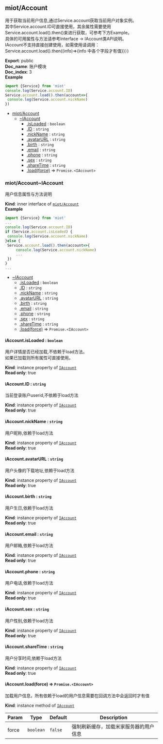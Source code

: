 <a name="module_miot/Account"></a>

## miot/Account
用于获取当前用户信息,通过Service.account获取当前用户对象实例。  
其中Service.account.ID可直接使用，其余属性需要使用Service.account.load().then()来进行获取，可参考下方Example。  
具体的可用属性与方法请参考Interface -> IAccount类API说明。  
IAccount不支持直接创建使用，如需使用请调用：  
Service.account.load().then((info)=>{info 中各个字段才有值}}）)

**Export**: public  
**Doc_name**: 账户模块  
**Doc_index**: 3  
**Example**  
```js
import {Service} from 'miot'
console.log(Service.account.ID)
Service.account.load().then(account=>{
 console.log(Service.account.nickName)
})
```

* [miot/Account](#module_miot/Account)
    * [~IAccount](#module_miot/Account..IAccount)
        * [.isLoaded](#module_miot/Account..IAccount+isLoaded) : <code>boolean</code>
        * [.ID](#module_miot/Account..IAccount+ID) : <code>string</code>
        * [.nickName](#module_miot/Account..IAccount+nickName) : <code>string</code>
        * [.avatarURL](#module_miot/Account..IAccount+avatarURL) : <code>string</code>
        * [.birth](#module_miot/Account..IAccount+birth) : <code>string</code>
        * [.email](#module_miot/Account..IAccount+email) : <code>string</code>
        * [.phone](#module_miot/Account..IAccount+phone) : <code>string</code>
        * [.sex](#module_miot/Account..IAccount+sex) : <code>string</code>
        * [.shareTime](#module_miot/Account..IAccount+shareTime) : <code>string</code>
        * [.load(force)](#module_miot/Account..IAccount+load) ⇒ <code>Promise.&lt;IAccount&gt;</code>

<a name="module_miot/Account..IAccount"></a>

### miot/Account~IAccount
用户信息属性与方法说明

**Kind**: inner interface of [<code>miot/Account</code>](#module_miot/Account)  
**Example**  
```js
import {Service} from 'miot'
...
console.log(Service.account.ID)
if (Service.account.isLoaded) {
 console.log(Service.account.nickName)
}else {
 Service.account.load().then(account=>{
     console.log(Service.account.nickName)
     ...
 })
}
...
```

* [~IAccount](#module_miot/Account..IAccount)
    * [.isLoaded](#module_miot/Account..IAccount+isLoaded) : <code>boolean</code>
    * [.ID](#module_miot/Account..IAccount+ID) : <code>string</code>
    * [.nickName](#module_miot/Account..IAccount+nickName) : <code>string</code>
    * [.avatarURL](#module_miot/Account..IAccount+avatarURL) : <code>string</code>
    * [.birth](#module_miot/Account..IAccount+birth) : <code>string</code>
    * [.email](#module_miot/Account..IAccount+email) : <code>string</code>
    * [.phone](#module_miot/Account..IAccount+phone) : <code>string</code>
    * [.sex](#module_miot/Account..IAccount+sex) : <code>string</code>
    * [.shareTime](#module_miot/Account..IAccount+shareTime) : <code>string</code>
    * [.load(force)](#module_miot/Account..IAccount+load) ⇒ <code>Promise.&lt;IAccount&gt;</code>

<a name="module_miot/Account..IAccount+isLoaded"></a>

#### iAccount.isLoaded : <code>boolean</code>
用户详情是否已经加载,不依赖于load方法。  
如果已加载则所有属性可直接使用。

**Kind**: instance property of [<code>IAccount</code>](#module_miot/Account..IAccount)  
**Read only**: true  
<a name="module_miot/Account..IAccount+ID"></a>

#### iAccount.ID : <code>string</code>
当前登录账户userid,不依赖于load方法

**Kind**: instance property of [<code>IAccount</code>](#module_miot/Account..IAccount)  
**Read only**: true  
<a name="module_miot/Account..IAccount+nickName"></a>

#### iAccount.nickName : <code>string</code>
用户昵称,依赖于load方法

**Kind**: instance property of [<code>IAccount</code>](#module_miot/Account..IAccount)  
**Read only**: true  
<a name="module_miot/Account..IAccount+avatarURL"></a>

#### iAccount.avatarURL : <code>string</code>
用户头像的下载地址,依赖于load方法

**Kind**: instance property of [<code>IAccount</code>](#module_miot/Account..IAccount)  
**Read only**: true  
<a name="module_miot/Account..IAccount+birth"></a>

#### iAccount.birth : <code>string</code>
用户生日,依赖于load方法

**Kind**: instance property of [<code>IAccount</code>](#module_miot/Account..IAccount)  
**Read only**: true  
<a name="module_miot/Account..IAccount+email"></a>

#### iAccount.email : <code>string</code>
用户邮箱,依赖于load方法

**Kind**: instance property of [<code>IAccount</code>](#module_miot/Account..IAccount)  
**Read only**: true  
<a name="module_miot/Account..IAccount+phone"></a>

#### iAccount.phone : <code>string</code>
用户电话,依赖于load方法

**Kind**: instance property of [<code>IAccount</code>](#module_miot/Account..IAccount)  
**Read only**: true  
<a name="module_miot/Account..IAccount+sex"></a>

#### iAccount.sex : <code>string</code>
用户性别,依赖于load方法

**Kind**: instance property of [<code>IAccount</code>](#module_miot/Account..IAccount)  
**Read only**: true  
<a name="module_miot/Account..IAccount+shareTime"></a>

#### iAccount.shareTime : <code>string</code>
用户分享时间,依赖于load方法

**Kind**: instance property of [<code>IAccount</code>](#module_miot/Account..IAccount)  
**Read only**: true  
<a name="module_miot/Account..IAccount+load"></a>

#### iAccount.load(force) ⇒ <code>Promise.&lt;IAccount&gt;</code>
加载用户信息，所有依赖于load的用户信息需要在回调方法中会返回时才有值

**Kind**: instance method of [<code>IAccount</code>](#module_miot/Account..IAccount)  

| Param | Type | Default | Description |
| --- | --- | --- | --- |
| force | <code>boolean</code> | <code>false</code> | 强制刷新缓存，加载米家服务器的用户信息 |

